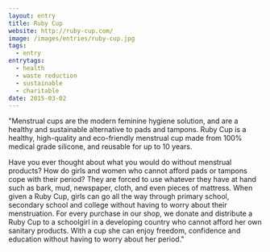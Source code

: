 ```yaml
---
layout: entry
title: Ruby Cup
website: http://ruby-cup.com/
image: /images/entries/ruby-cup.jpg
tags:
  - entry
entrytags:
  - health
  - waste reduction
  - sustainable
  - charitable
date: 2015-03-02
---
```


"Menstrual cups are the modern feminine hygiene solution, and are a healthy and sustainable alternative to pads and tampons. Ruby Cup is a healthy, high-quality and eco-friendly menstrual cup made from 100% medical grade silicone, and reusable for up to 10 years.

Have you ever thought about what you would do without menstrual products? How do girls and women who cannot afford pads or tampons cope with their period? They are forced to use whatever they have at hand such as bark, mud, newspaper, cloth, and even pieces of mattress. When given a Ruby Cup, girls can go all the way through primary school, secondary school and college without having to worry about their menstruation. For every purchase in our shop, we donate and distribute a Ruby Cup to a schoolgirl in a developing country who cannot afford her own sanitary products. With a cup she can enjoy freedom, confidence and education without having to worry about her period."